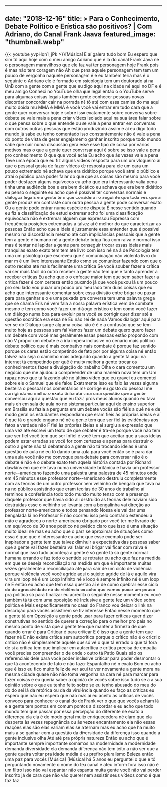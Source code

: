 
---
date: "2018-12-16"
title: > 
    Para o Conhecimento, Debate Político e Erística são positivos? | Com Adriano, do Canal Frank Jaava
featured_image: "thumbnail.webp"
---
{{< youtube yvpHqn1_jPk >}}[Música]
E aí galera tudo bom Eu espero que sim
tô aqui hoje com o meu amigo Adriano que
é lá do canal Frank Java né o personagem
maravilhoso que ele faz vai ter
personagem hoje Frank pois é mas não tem
coragem não Ah que pena aquele
personagem tem tem um pouco de vergonha
naquele personagem é é eu também teria
mas é o seguinte o Adriano ele é formado
em psicologia tem um doutorado aí na UnB
com a gente com a gente que eu digo aqui
na cidade né aqui no DF e é meu amigo
Conheci no YouTube olha que legal então
o o YouTube serve para algumas coisas
legais também gente conhecer pessoas
novas discordar concordar cair na
porrada né tô até com essa camisa do ma
aqui muito doida mu MMA é MMA é você
você vai entrar em tudo cara que a gente
quer conversar hoje é sobre isso
exatamente sobre conversa sobre debate
se vale mais a pena criar vídeos isolado
aqui na sua área falar sobre o que pensa
sobre o que entende ou se vale a pena
entrar em conversas com outros outras
pessoas que estão produzindo assim e aí
eu digo todo mundo já sabe eu tenho
comentado isso constantemente não é vale
a pena do ponto de vista de gerar
engajamento ganhar inscrito porque todo
mundo sabe que cair numa discussão gera
esse esse tipo de coisa por vários
motivos mas o que a gente quer conversar
aqui é sobre se isso vale a pena pro
conhecimento O que que você acha Eu acho
que às vezes vale a pena Teve uma época
que eu fiz alguns vídeos resposta para
um um vlogueiro aí que o pessoal gosta
de fazer vídeos de resposta para ele um
cara um pouco extremado né achava que
era didático porque você atrai o público
e atrai o público para poder falar do
que que as coisas são mesmo para você
poder desfazer alguns equívocos eu acho
que era interessante valia pena tinha
uma audiência boa e era bem didático eu
achava que era bem didático eu penso o
seguinte eu acho que é possível ter
conversas normais e diálogos legais e a
gente tem que considerar o seguinte que
toda vez que a gente produz em contraste
com outra pessoa a gente pode conversar
exato Ou a gente pode entrar numa
espécie de disputa É nesse sentido
quando eu fiz a classificação de estud
extremar acho foi uma classificação
equivocada não é extremar alguém que
expressou Expressa com frequência
posições extremadas a talvez aí é melhor
do que caracterizar as pessoas Então
acho que a ideia é justamente essa
entender que é possível mesmo na
discordância mesmo até com implicâncias
pessoais que a gente tem a gente é
humano né a gente debate briga fica com
raiva é normal isso mas é tentar né
lapidar a gente para conseguir trocar
essas ideias mais tranquilas exato exato
tem tem até livro com isso né na á de
Psicologia tem uma um psicólogo que
escreveu que é comunicação não violenta
livro do mar m é um livro interessante
Então como se comunicar fazendo com que
o outro receba até mais facilmente uma
crítica Se você souber fazer a crítica
vai ser mais fácil do outro receber a
gente não tem que e tanto aprender a
receber críticas Eu acho que o o enfoque
maior tem que sem saber fazer a crítica
fazer é com certeza então puxando já que
você puxou lá um pouco pro seu lado vou
puxar um pouco pro meu lado tem duas
coisas que eu acho que interessante
comentar sobre essa divisão entre brigar
ou puxar para para ganhar e o e uma
puxada pra conversa tem uma palavra
grega que se chama Eris né vem fala a
nossa palavra erística vem de combate
mesmo e tem como você fazer um diálogo
erístico e tem como você fazer um
diálogo numa boa para evoluir para você
se corrigir quer dizer até a questão
socrática era essa né Eu não sei de nada
Vamos dialogar aqui para ver se do
Diálogo surge alguma coisa não é é e a
confusão que se tem muito hoje as
pessoas sem fal Vamos fazer um debate
quero quero fazer um debate com você mas
geralmente essas pessoas estão propondo
com não V propor um debate e a iría
impera inclusive no cenário mais
político debate político que é mais
combativo mais combate é porque faz
sentido porque os caras estão competindo
de fato por por alguma coisa né então
talvez não seja o caminho mais adequado
quando a gente tá aqui na internet tá
competindo por quê é muito melhor a
gente trocar os conhecimentos fazer a
divulgação do trabalho Olha o cara
comentou um negócio que me ajudou a
compreender de uma maneira nova tem um
Um rapaz novo que tá fazendo até no
último vídeo que eu gravei eu comentei
sobre ele o Samuel que ele falou
Exatamente isso eu falo às vezes alguma
besteira o pessoal nos comentários me
corrige eu gosto do pessoal me
corrigindo eu melhoro exato tinha até
uma uma questão que a gente conversou
aqui a questão que eu fazia pros meus
alunos quando eu tava mais eh em sala de
aula no no sistema particular aqui de
ensino superior em Brasília eu fazia a
pergunta em um debate vocês são fiéis a
quê né e de modo geral os estudantes
respondiam que eram fiéis às próprias
ideias e aí é que tá o grande engano né
né a gente tem que ser fiel às
evidências aos fatos a verdade não F
fiel às próprias ideias e aí surgiu a
expressão que uma vez até escrevi um
texto de que debater é tra-se porque
você não tem que ser fiel você tem que
ser Infiel é você tem que aceitar que a
suas ideias podem estar erradas se você
for com certezas e apenas para destruir
o outro a gente não tá debatendo a gente
não tá trocando ideias é uma questão de
aula né eu tô dando uma aula para você
então se é para dar uma aula você não me
convoque para debate para conversar não
é o debate é não é o debate exato tem
aquela história contada por Richard
dawkins em que ele tava numa
universidade britânica e havia um
professor norte--americano fazendo uma
palestra uma palestra de 45 minutos onde
em 45 minutos esse professor
norte--americano destruiu completamente
com as teorias de um outro professor bem
velhinho de bengala que tava na na no
público assistindo que eram teorias de
30 anos de trabalho aí terminou a
conferência todo todo mundo muito tenso
com a presença daquele professor que
havia sido ali destruído as teorias dele
haviam sido destruídas esse o velhinho
se levanta com a bengalinha vai direção
ao professor norte-americano e todos
pensando Nossa ele vai dar uma bengalada
lá no Professor E não ocorreu isso pelo
contrário estendeu a mão e agradeceu o
norte-americano obrigado por você ter me
livrado de um equívoco de 30
anos poético né poético claro que isso é
uma situação muito ideal né mas eu acho
que o para se aproximar de situações
como essa é que que é interessante eu
acho que esse exemplo pode ser
inspirador a gente tem que talvez
diminuir a expectativa das pessoas saber
que a gente vai fazer besteira vai falar
vai brigar vai ficar com raiva é normal
que isso tudo aconteça a gente é só
gente tá só gente normal humana errando
e faz todo o sentido se retratar eu acho
que faz na medida em que se deseja
reconciliação na medida em que é
importante muitas vezes geralmente a
reconciliação até para sair de um ciclo
de violência porque violência você você
agride aqui o sujeito agride de lá e
aquilo vira vira um loop né é um Loop
Infinito né o loop é sempre infinito né
é um loop né E então eu acho que tem
essa questão aí e de como quebrar esse
ciclo de de agressividade né de
violência eu acho que vamos puxar um
pouco pra política só para finalizar eu
acredito o seguinte nesse momento eu
você também tá tá com uma oposição né
Inclusive a gente fez um vídeo sobre
política e Mais especificamente no canal
do Franco vou deixar o link na descrição
para vocês assistirem se tiv interesse
Então nesse momento que a gente tá em
Oposição a gente pode usar para fazer
críticas quer dizer construtivas no
sentido de querer a correção para o
melhor pro país no mesmo ponto de vista
que a gente tem que manter a firmeza de
que quando errar é para Criticar é para
criticar E é isso que a gente tem que
fazer né E não existe crítica sem
autocrítica porque o crítico não é o
cricri o crítico não é simplesmente
aquele que só vê o que tá errado o que
tá fora de si a crítica tem que implicar
em autocrítica e crítica precisa de
empatia você precisa compreender o de
onde o outro tá Patio Quais são os
referenciais dele para você poder
inclusive criticar para poder desmontar
o que tá acontecendo de fato e não fazer
Espantalho né n exato Bom eu acho que é
isso eu fico muito feliz de ver aqui te
ver novamente a gente mora na mesma
cidade quase não não toma vergonha na
cara né para marcar para fazer coisas e
eu queria saber a opinião de vocês sobre
isso tudo se a a sua opinião sobre o que
eu tenho feito sobre se eu tenho abusado
do meu do do do sei lá da retórica ou da
da virulência quando eu faço as críticas
eu espero que não eu espero que não mas
aí eu aceito as críticas de vocês
convoco para conhecer o canal do do
Frank ver o que que vocês acham lá e a
gente tem pontos em comum pontos a
discordar e eu acho que todo mundo tem
que passar por essa percepção do
diferente né exato a diferença ela ela é
de modo geral muito enriquecedora né
claro que ela desperta às vezes
repugnância ou às vezes encantamento ela
não essas reações elas são elas variam
elas se alternam mas eu acho que há
muito mais a se ganhar com a questão da
diversidade da diferença isso quando a
gente inclusive olha Até até pra própria
natureza Então eu acho que é importante
sempre importante somamos na modernidade
a modernidade demanda diversidade ela
demanda diferença não tem jeito a não
ser que a gente queira voltar pra idade
média é eu prefiro pluralismo Beleza
então uma paz para vocês
[Música]
[Música]
há 5 anos eu perguntei o que e tô
perguntando novamente o nome do teu
canal é ateu inform fora isso não é um
filtro isso não vai espantar não espanta
muita gente você não vai perder inscrito
já de cara que não vão querer nem
assistir seus vídeos como é que faz faz